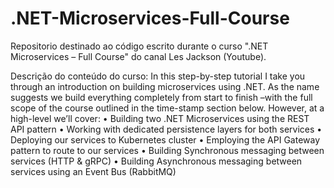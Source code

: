 # .NET-Microservices-Full-Course

Repositorio destinado ao código escrito durante o curso ".NET Microservices – Full Course" do canal Les Jackson (Youtube). 

Descrição do conteúdo do curso: In this step-by-step tutorial I take you through an introduction on building microservices using .NET. As the name suggests we build everything completely from start to finish –with the full scope of the course outlined in the time-stamp section below. However, at a high-level we’ll cover:
• Building two .NET Microservices using the REST API pattern
• Working with dedicated persistence layers for both services 
• Deploying our services to Kubernetes cluster • Employing the API Gateway pattern to route to our services
• Building Synchronous messaging between services (HTTP &amp; gRPC)
• Building Asynchronous messaging between services using an Event Bus (RabbitMQ)
